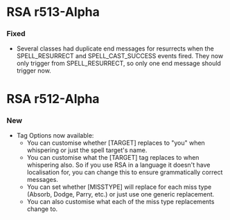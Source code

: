 
# RSA r513-Alpha

### Fixed
* Several classes had duplicate end messages for resurrects when the SPELL_RESURRECT and SPELL_CAST_SUCCESS events fired. They now only trigger from SPELL_RESURRECT, so only one end message should trigger now.



# RSA r512-Alpha

### New
* Tag Options now available:
    * You can customise whether [TARGET] replaces to "you" when whispering or just the spell target's name.
    * You can customise what the [TARGET] tag replaces to when whispering also. So if you use RSA in a language it doesn't have localisation for, you can change this to ensure grammatically correct messages.
    * You can set whether [MISSTYPE] will replace for each miss type (Absorb, Dodge, Parry, etc.) or just use one generic replacement.
    * You can also customise what each of the miss type replacements change to.
